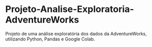 # Projeto-Analise-Exploratoria-AdventureWorks
Projeto de uma análise exploratória dos dados da AdventureWorks, utilizando Python, Pandas e Google Colab.
